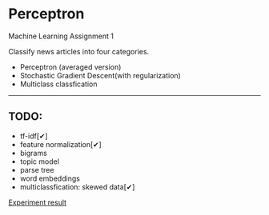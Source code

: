 # Perceptron
Machine Learning Assignment 1

Classify news articles into four categories.

- Perceptron (averaged version)
- Stochastic Gradient Descent(with regularization)
- Multiclass classfication

-----

## TODO:
- tf-idf[✔]
- feature normalization[✔]
- bigrams
- topic model
- parse tree
- word embeddings
- multiclassfication: skewed data[✔]

[Experiment result](https://goo.gl/YV9fHt)
